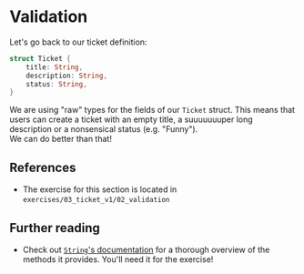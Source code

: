 # Validation

Let's go back to our ticket definition:

```rust
struct Ticket {
    title: String,
    description: String,
    status: String,
}
```

We are using "raw" types for the fields of our `Ticket` struct. 
This means that users can create a ticket with an empty title, a suuuuuuuper long description or 
a nonsensical status (e.g. "Funny").  
We can do better than that!

## References

- The exercise for this section is located in `exercises/03_ticket_v1/02_validation`

## Further reading

- Check out [`String`'s documentation](https://doc.rust-lang.org/std/string/index.html) 
  for a thorough overview of the methods it provides. You'll need it for the exercise!